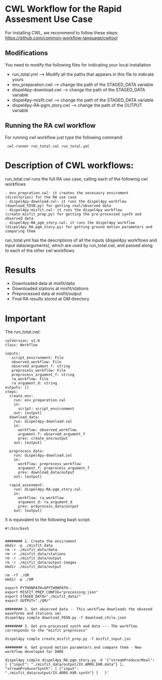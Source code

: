 # CWL Workflow for the Rapid Assesment Use Case

For installing CWL, we recommend to follow these steps: https://github.com/common-workflow-language/cwltool 

## Modifications 
You need to modify the following files for indicating your local installation

 - run_total.yml --> Modify all the paths that appears in this file to indicate yours
 - env_preparation.cwl --> change the path of the STAGED_DATA variable 
 - dispel4py-download.cwl --> change the path of the STAGED_DATA variable 
 - dispel4py-misfit.cwl --> change the path of the STAGED_DATA variable 
 - dispel4py-RA-pgm_story.cwl --> change the path of the OUTPUT variable

## Running the RA cwl workflow 

For running cwl workflow just type the following command:

```
 cwl-runner run_total.cwl run_total.yml 
```
# Description of CWL workflows:
   run_total.cwl runs the full RA use case, calling each of the following cwl workflows
 
   	- env_prepration.cwl: it creates the necesasry enviroment (directories) for the RA use case 
   	- dispel4py-download.cwl: it runs the dispel4py workflow (download_FDSN.py) for getting real/observed data
   	- dispel4py-misfit.cwl: it runs the dispel4py workflow (create_misfit_prep.py) for getting the pre-processed synth and observed data
   	- dispel4py-RA_pgm_story.cwl: it runs the dispel4py workflow (dispel4py_RA.pgm_story.py) for getting ground motion parameters and comparing them 
   
   run_total.yml has the descriptions of all the inputs (dispel4py workflows and input data/arguments), which are used by run_total.cwl, and passed along to each of the other cwl workflows

# Results
  - Downloaded data at misfit/data
  - Downloaded stations at misfit/stations
  - Preprocessed data at misfit/output
  - Final RA results stored at GM directory

# Important


The run_total.cwl: 

```
cwlVersion: v1.0
class: Workflow

inputs: 
   script_environment: File
   observed_workflow: File
   observed_argument_f: string
   preprocess_workflow: File
   preprocess_argument_f: string 
   ra_workflow: File
   ra_argument_d: string
outputs: []
steps:
  create_env:
    run: env_preparation.cwl
    in:
      script: script_environment
    out: [output]
  download_data:
    run: dispel4py-download.cwl
    in:
      workflow: observed_workflow
      argument_f: observed_argument_f
      prev: create_env/output
    out: [output]

  preprocess_data:
    run: dispel4py-download.cwl
    in:
      workflow: preprocess_workflow
      argument_f: preprocess_argument_f
      prev: download_data/output
    out: [output]

  rapid_assesment:
    run: dispel4py-RA-pgm_story.cwl
    in:
      workflow: ra_workflow
      argument_d: ra_argument_d
      prev: preprocess_data/output
    out: [output]

```
It is equivalent to the following bash script:

```
#!/bin/bash


######## 1. Create the enviroment 
mkdir -p ./misfit_data
rm -r ./misfit_data/data
rm -r ./misfit_data/stations
rm -r ./misfit_data/output
rm -r ./misfit_data/output-images
mkdir ./misfit_data/output

rm -rf ./GM
mkdir -p ./GM

export PYTHONPATH=$PYTHONPATH:.
export MISFIT_PREP_CONFIG="processing.json" 
export STAGED_DATA="./misfit_data/"
export OUTPUT="./GM/"

######## 2. Get observed data -- This workflow downloads the obseved waveforms and stations xml
dispel4py simple download_FDSN.py -f download_chile.json

######## 3. Get pre-processed synth and data --- The workflow corresponds to the "misfit preprocess"

dispel4py simple create_misfit_prep.py -f misfit_input.jsn

######## 4. Get ground motion parameters and compare them - New workflow developed for DARE

dispel4py simple dispel4py_RA.pgm_story.py -d '{"streamProducerReal": [ {"input": "./misfit_data/output/IV.ARRO.EHR.data"} ], "streamProducerSynth": [ {"input": "./misfit_data/output/IV.ARRO.HXR.synth"} ]   }'

```
